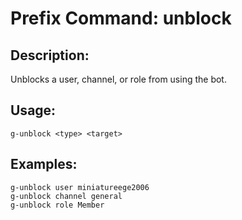 # Prefix Command: unblock

## Description:
Unblocks a user, channel, or role from using the bot.

## Usage:
    g-unblock <type> <target>

## Examples:
    g-unblock user miniatureege2006
    g-unblock channel general
    g-unblock role Member